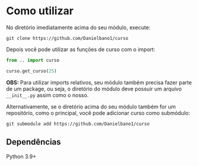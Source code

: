 # Como utilizar

No diretório imediatamente acima do seu módulo, execute:

`git clone https://github.com/Danielbano1/curso`

Depois você pode utilizar as funções de curso com o import:

```Python
from .. import curso

curso.get_curso(25)
```

**OBS:** Para utilizar imports relativos, seu módulo também precisa fazer parte de um package, ou seja, o diretório do módulo deve possuir um arquivo `__init__.py` assim como o nosso.

Alternativamente, se o diretório acima do seu módulo também for um repositório, como o principal, você pode adicionar curso como submódulo:

`git submodule add https://github.com/Danielbano1/curso`

## Dependências

Python 3.9+







